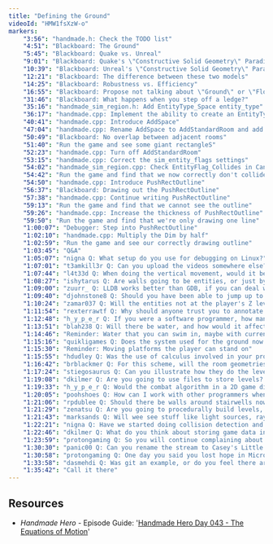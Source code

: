 ```yaml
---
title: "Defining the Ground"
videoId: "HMW1fsXzW-o"
markers:
    "3:56": "handmade.h: Check the TODO list"
    "4:51": "Blackboard: The Ground"
    "5:45": "Blackboard: Quake vs. Unreal"
    "9:01": "Blackboard: Quake's \"Constructive Solid Geometry\" Paradigm"
    "10:39": "Blackboard: Unreal's \"Constructive Solid Geometry\" Paradigm"
    "12:21": "Blackboard: The difference between these two models"
    "14:25": "Blackboard: Robustness vs. Efficiency"
    "16:55": "Blackboard: Propose not talking about \"Ground\" or \"Floors\", but \"Rooms\""
    "31:46": "Blackboard: What happens when you step off a ledge?"
    "35:16": "handmade_sim_region.h: Add EntityType_Space entity_type"
    "36:17": "handmade.cpp: Implement the ability to create an EntityType_Space"
    "40:41": "handmade.cpp: Introduce AddSpace"
    "47:04": "handmade.cpp: Rename AddSpace to AddStandardRoom and add EntityFlag_Traversable"
    "50:49": "Blackboard: No overlap between adjacent rooms"
    "51:40": "Run the game and see some giant rectangleS"
    "52:23": "handmade.cpp: Turn off AddStandardRoom"
    "53:15": "handmade.cpp: Correct the sim_entity_flags settings"
    "54:02": "handmade_sim_region.cpp: Check EntityFlag_Collides in CanCollide"
    "54:42": "Run the game and find that we now correctly don't collide with the StandardRooms"
    "54:50": "handmade.cpp: Introduce PushRectOutline"
    "56:37": "Blackboard: Drawing out the PushRectOutline"
    "57:38": "handmade.cpp: Continue writing PushRectOutline"
    "59:13": "Run the game and find that we cannot see the outline"
    "59:26": "handmade.cpp: Increase the thickness of PushRectOutline"
    "59:50": "Run the game and find that we're only drawing one line"
    "1:00:07": "Debugger: Step into PushRectOutline"
    "1:02:10": "handmade.cpp: Multiply the Dim by half"
    "1:02:59": "Run the game and see our correctly drawing outline"
    "1:03:45": "Q&A"
    "1:05:07": "nigna Q: What setup do you use for debugging on Linux?"
    "1:07:01": "t3amkill3r Q: Can you upload the videos somewhere else? YouTube is blocked in China. I would like to watch from the beginning"
    "1:07:44": "l4t33d Q: When doing the vertical movement, would it be reasonable to take two measurements: one at current position, then one at \"final moved\" position, and average the movement?"
    "1:08:27": "ishytarus Q: Are walls going to be entities, or just byproducts of the subtracting of the room volume?"
    "1:09:00": "zuurr_ Q: LLDB works better than GDB, if you can deal with the command line interface"
    "1:09:40": "djohnstone8 Q: Should you have been able to jump up to a level above the player now that you have a .9 value for the Space Z volume?"
    "1:10:24": "zamar037 Q: Will the entities not at the player's Z level always be at the same alpha transparency or will they be slightly less visible to show that they are on a different Z level?"
    "1:11:54": "rexterrawtf Q: Why should anyone trust you to annotate a game when you have no published success preparing a full-fledged commercial game?"
    "1:12:48": "h_y_p_e_r Q: If you were a software programmer, how many apps could you have done in the same amount of time you have put into this?"
    "1:13:51": "blah238 Q: Will there be water, and how would it affect movement?"
    "1:14:46": "Reminder: Water that you can swim in, maybe with currents too?"
    "1:15:16": "quikligames Q: Does the system used for the ground now make it harder to have things like moving platforms the player can stand on?"
    "1:15:30": "Reminder: Moving platforms the player can stand on"
    "1:15:55": "hdudley Q: Was the use of calculus involved in your programming? [see Resources]"
    "1:16:42": "brblackmer Q: For this scheme, will the room geometries need to overlap in order to move between rooms, or can they just abut?"
    "1:17:24": "stiegosaurus Q: Can you illustrate how they do the level editors / world layouts in modern engines now?"
    "1:19:08": "dkilmer Q: Are you going to use files to store levels? If so, will they be custom format?"
    "1:19:33": "h_y_p_e_r Q: Would the combat algorithm in a 2D game differ from a 3D game?"
    "1:20:05": "poohshoes Q: How can I work with other programmers when our coding styles clash?"
    "1:21:06": "rpdublee Q: Should there be walls around stairwells now, or will we still just use the collision rules from before?"
    "1:21:29": "zenatsu Q: Are you going to procedurally build levels, or pre-defined levels?"
    "1:21:43": "marksands Q: Will wee see stuff like light sources, ray tracing, surface mapping, etc. at some point in this stream?"
    "1:22:21": "nigna Q: Have we started doing collision detection and handling? If no, how detailed will it have to be?"
    "1:22:46": "dkilmer Q: What do you think about storing game data in code?"
    "1:23:59": "protongaming Q: So you will continue complaining about Windows while making money programming with it and Visual Studio?"
    "1:30:30": "panic00 Q: Can you rename the stream to Casey's Little Kindergarten?"
    "1:30:58": "protongaming Q: One day you said you lost hope in Microsoft, and now you say you complain so they can fix it?"
    "1:33:58": "dasmehdi Q: Was git an example, or do you feel there are problems with it? Curious to hear"
    "1:35:42": "Call it there"
---
```


## Resources

* *Handmade Hero* - Episode Guide: '[Handmade Hero Day 043 - The Equations of Motion](https://hero.handmadedev.org/jace/videos/game-architecture/day043.html)'
